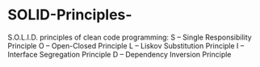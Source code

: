 # SOLID-Principles-
S.O.L.I.D. principles of clean code programming:
S – Single Responsibility Principle
O – Open-Closed Principle
L – Liskov Substitution Principle
I – Interface Segregation Principle
D – Dependency Inversion Principle
